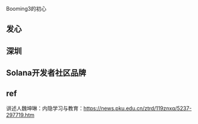 Booming3的初心



## 发心





## 深圳



## Solana开发者社区品牌





## ref

讲述人魏坤琳：内隐学习与教育：https://news.pku.edu.cn/ztrd/119znxq/5237-297719.htm





